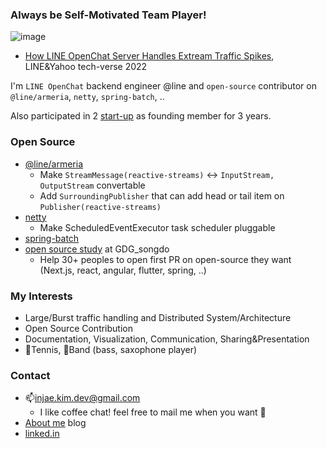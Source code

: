 ### Always be Self-Motivated Team Player!
![image](https://github.com/injae-kim/injae-kim/assets/34854527/70215679-4007-4ce7-be37-43b9d3a2cd4d)

- [How LINE OpenChat Server Handles Extream Traffic Spikes](https://engineering.linecorp.com/ko/blog/how-line-openchat-server-handles-extreme-traffic-spikes), LINE&Yahoo tech-verse 2022

I'm `LINE OpenChat` backend engineer @line and `open-source` contributor on `@line/armeria`, `netty`, `spring-batch`, ..

Also participated in 2 [start-up](https://injae-kim.github.io/experience/2020/09/06/sheco-startup.html) as founding member for 3 years.

### Open Source
- [@line/armeria](https://github.com/line/armeria/pulls?q=is%3Apr+author%3Ainjae-kim)
  - Make `StreamMessage(reactive-streams)` <-> `InputStream, OutputStream` convertable
  - Add `SurroundingPublisher` that can add head or tail item on `Publisher(reactive-streams)`
- [netty](https://github.com/netty/netty/pulls?q=is%3Apr+author%3Ainjae-kim+)
  - Make ScheduledEventExecutor task scheduler pluggable
- [spring-batch](https://github.com/spring-projects/spring-batch/pulls?q=is%3Apr+author%3Ainjae-kim+)
- [open source study](https://chip-bream-9d5.notion.site/c96f1ae9aef840789d425b7a985b4eb5?v=0b33cfd3e31145eeb8d419be01cd4704&pvs=4) at GDG_songdo
  - Help 30+ peoples to open first PR on open-source they want (Next.js, react, angular, flutter, spring, ..)

### My Interests
- Large/Burst traffic handling and Distributed System/Architecture
- Open Source Contribution
- Documentation, Visualization, Communication, Sharing&Presentation
- 🎾Tennis, 🎸Band (bass, saxophone player)

### Contact
- 📫injae.kim.dev@gmail.com
  - I like coffee chat! feel free to mail me when you want 🙂
- [About me](https://injae-kim.github.io/experience/2020/09/06/sheco-startup.html) blog
- [linked.in](www.linkedin.com/in/injae-kim-dev)
